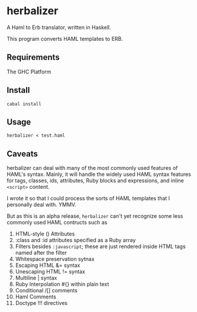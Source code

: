 # herbalizer

A Haml to Erb translator, written in Haskell.

This program converts HAML templates to ERB. 


## Requirements

The GHC Platform

## Install

    cabal install 

## Usage

    herbalizer < test.haml 

## Caveats

herbalizer can deal with many of the most commonly used features of HAML's
syntax.  Mainly, it will handle the widely used HAML syntax features for tags,
classes, ids, attributes, Ruby blocks and expressions, and inline `<script>`
content.

I wrote it so that I could process the sorts of HAML templates that I
personally deal with.  YMMV.

But as this is an alpha release, `herbalizer` can't yet recognize some less
commonly used HAML contructs such as 

1. HTML-style () Attributes
1. :class and :id attributes specified as a Ruby array
1. Filters besides `:javascript`; these are just rendered inside HTML tags named after the filter
1. Whitespace preservation sytnax
1. Escaping HTML &= syntax
1. Unescaping HTML != syntax
1. Multiline | syntax
1. Ruby Interpolation #{} within plain text
1. Conditional /[] comments
1. Haml Comments
1. Doctype !!! directives

